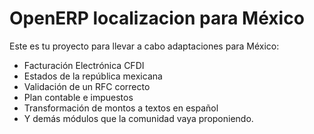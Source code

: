 OpenERP localizacion para México
===========

Este es tu proyecto para llevar a cabo adaptaciones para México:

  * Facturación Electrónica CFDI
  * Estados de la república mexicana
  * Validación de un RFC correcto
  * Plan contable e impuestos
  * Transformación de montos a textos en español
  * Y demás módulos que la comunidad vaya proponiendo.
